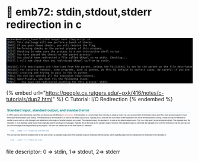 # 🔴 emb72: stdin,stdout,stderr redirection in c

![stdin redirection is required, then process| challenge\_executable ??](<../.gitbook/assets/image (119).png>)

{% embed url="https://people.cs.rutgers.edu/~pxk/416/notes/c-tutorials/dup2.html" %}
C Tutorial: I/O Redirection
{% endembed %}

![](<../.gitbook/assets/image (52).png>)

file descriptor: 0 => stdin, 1=> stdout, 2=> stderr
